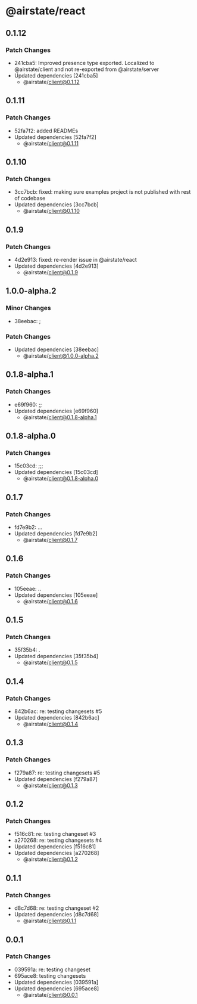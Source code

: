 # @airstate/react

## 0.1.12

### Patch Changes

- 241cba5: Improved presence type exported. Localized to @airstate/client and not re-exported from @airstate/server
- Updated dependencies [241cba5]
    - @airstate/client@0.1.12

## 0.1.11

### Patch Changes

- 52fa7f2: added READMEs
- Updated dependencies [52fa7f2]
    - @airstate/client@0.1.11

## 0.1.10

### Patch Changes

- 3cc7bcb: fixed: making sure examples project is not published with rest of codebase
- Updated dependencies [3cc7bcb]
    - @airstate/client@0.1.10

## 0.1.9

### Patch Changes

- 4d2e913: fixed: re-render issue in @airstate/react
- Updated dependencies [4d2e913]
    - @airstate/client@0.1.9

## 1.0.0-alpha.2

### Minor Changes

- 38eebac: ;

### Patch Changes

- Updated dependencies [38eebac]
    - @airstate/client@1.0.0-alpha.2

## 0.1.8-alpha.1

### Patch Changes

- e69f960: ;;
- Updated dependencies [e69f960]
    - @airstate/client@0.1.8-alpha.1

## 0.1.8-alpha.0

### Patch Changes

- 15c03cd: ;;;
- Updated dependencies [15c03cd]
    - @airstate/client@0.1.8-alpha.0

## 0.1.7

### Patch Changes

- fd7e9b2: ...
- Updated dependencies [fd7e9b2]
    - @airstate/client@0.1.7

## 0.1.6

### Patch Changes

- 105eeae: ..
- Updated dependencies [105eeae]
    - @airstate/client@0.1.6

## 0.1.5

### Patch Changes

- 35f35b4: .
- Updated dependencies [35f35b4]
    - @airstate/client@0.1.5

## 0.1.4

### Patch Changes

- 842b6ac: re: testing changesets #5
- Updated dependencies [842b6ac]
    - @airstate/client@0.1.4

## 0.1.3

### Patch Changes

- f279a87: re: testing changesets #5
- Updated dependencies [f279a87]
    - @airstate/client@0.1.3

## 0.1.2

### Patch Changes

- f516c81: re: testing changeset #3
- a270268: re: testing changesets #4
- Updated dependencies [f516c81]
- Updated dependencies [a270268]
    - @airstate/client@0.1.2

## 0.1.1

### Patch Changes

- d8c7d68: re: testing changeset #2
- Updated dependencies [d8c7d68]
    - @airstate/client@0.1.1

## 0.0.1

### Patch Changes

- 039591a: re: testing changeset
- 695ace8: testing changesets
- Updated dependencies [039591a]
- Updated dependencies [695ace8]
    - @airstate/client@0.0.1
